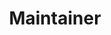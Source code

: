 ---
joined: 202410
_id: hkim15
name: 김홍석
title: Maintainer
team: Advisory, CoreSIG
link_github: https://github.com/hkim15
link_linkedin:
link_twitter:
link_facebook:
link_instagram:
link_youtube:
link_homepage:
---